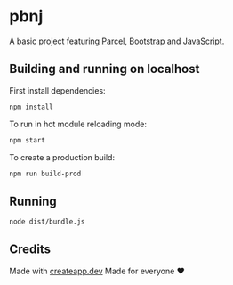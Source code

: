 # pbnj

A basic project featuring [Parcel](https://parceljs.org/), [Bootstrap](https://getbootstrap.com/) and [JavaScript](https://www.javascript.com/).

## Building and running on localhost

First install dependencies:

```sh
npm install
```

To run in hot module reloading mode:

```sh
npm start
```

To create a production build:

```sh
npm run build-prod
```

## Running

```sh
node dist/bundle.js
```

## Credits

Made with [createapp.dev](https://createapp.dev/)
Made for everyone ❤
